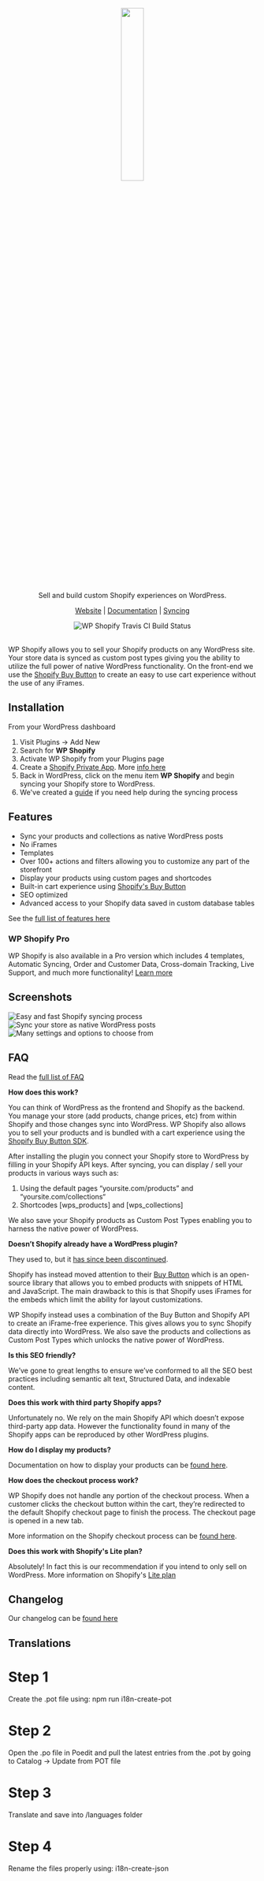<p align="center">
  <a href="https://wpshop.io">
    <img src="https://cdn.rawgit.com/arobbins/wp-shopify/master/public/imgs/logo-new-wpshop-horz.svg" width="30%" height="auto">
  </a>
</p>

<p align="center" font="10px">Sell and build custom Shopify experiences on WordPress. </p>

<p align="center">
  <a href="https://wpshop.io" target="_blank">Website</a> |
  <a href="https://docs.wpshop.io" target="_blank">Documentation</a> |
  <a href="https://docs.wpshop.io/#/getting-started/syncing" target="_blank">Syncing</a>
</p>

<div align="center">
  <a href="https://travis-ci.com/arobbins/wp-shopify-pro" style="text-align: center;">
    <img src="https://api.travis-ci.com/arobbins/wp-shopify-pro.svg?token=FmC2p6cxqRrxLpZfViYm&branch=master" alt="WP Shopify Travis CI Build Status" style="text-align: center;display:inline-block;margin: 0 auto;">
  </a>
</div><br>

WP Shopify allows you to sell your Shopify products on any WordPress site. Your store data is synced as custom post types giving you the ability to utilize the full power of native WordPress functionality. On the front-end we use the [Shopify Buy Button](https://www.shopify.com/buy-button) to create an easy to use cart experience without the use of any iFrames.

## Installation

From your WordPress dashboard

1. Visit Plugins -> Add New
2. Search for **WP Shopify**
3. Activate WP Shopify from your Plugins page
4. Create a [Shopify Private App](https://docs.wpshop.io). More [info here](https://help.shopify.com/manual/apps/private-apps)
5. Back in WordPress, click on the menu item **WP Shopify** and begin syncing your Shopify store to WordPress.
6. We've created a [guide](https://docs.wpshop.io) if you need help during the syncing process

## Features

- Sync your products and collections as native WordPress posts
- No iFrames
- Templates
- Over 100+ actions and filters allowing you to customize any part of the storefront
- Display your products using custom pages and shortcodes
- Built-in cart experience using [Shopify's Buy Button](https://www.shopify.com/buy-button)
- SEO optimized
- Advanced access to your Shopify data saved in custom database tables

See the [full list of features here](https://wpshop.io/how/)

### WP Shopify Pro

WP Shopify is also available in a Pro version which includes 4 templates, Automatic Syncing, Order and Customer Data, Cross-domain Tracking, Live Support, and much more functionality! [Learn more](https://wpshop.io/purchase)

## Screenshots

![Easy and fast Shopify syncing process](https://wpshop.io/screenshots/1-syncing-cropped.jpg)
![Sync your store as native WordPress posts](https://wpshop.io/screenshots/3-posts-cropped.jpg)
![Many settings and options to choose from](https://wpshop.io/screenshots/2-settings-cropped.jpg)

## FAQ

Read the [full list of FAQ](https://wpshop.io/faq/)

**How does this work?**

You can think of WordPress as the frontend and Shopify as the backend. You manage your store (add products, change prices, etc) from within Shopify and those changes sync into WordPress. WP Shopify also allows you to sell your products and is bundled with a cart experience using the [Shopify Buy Button SDK](https://www.shopify.com/buy-button).

After installing the plugin you connect your Shopify store to WordPress by filling in your Shopify API keys. After syncing, you can display / sell your products in various ways such as:

1. Using the default pages “yoursite.com/products” and “yoursite.com/collections“
2. Shortcodes [wps_products] and [wps_collections]

We also save your Shopify products as Custom Post Types enabling you to harness the native power of WordPress.

**Doesn’t Shopify already have a WordPress plugin?**

They used to, but it [has since been discontinued](https://wptavern.com/shopify-discontinues-its-official-plugin-for-wordpress).

Shopify has instead moved attention to their [Buy Button](https://www.shopify.ca/buy-button) which is an open-source library that allows you to embed products with snippets of HTML and JavaScript. The main drawback to this is that Shopify uses iFrames for the embeds which limit the ability for layout customizations.

WP Shopify instead uses a combination of the Buy Button and Shopify API to create an iFrame-free experience. This gives allows you to sync Shopify data directly into WordPress. We also save the products and collections as Custom Post Types which unlocks the native power of WordPress.

**Is this SEO friendly?**

We’ve gone to great lengths to ensure we’ve conformed to all the SEO best practices including semantic alt text, Structured Data, and indexable content.

**Does this work with third party Shopify apps?**

Unfortunately no. We rely on the main Shopify API which doesn’t expose third-party app data. However the functionality found in many of the Shopify apps can be reproduced by other WordPress plugins.

**How do I display my products?**

Documentation on how to display your products can be [found here](https://docs.wpshop.io/#/getting-started/displaying).

**How does the checkout process work?**

WP Shopify does not handle any portion of the checkout process. When a customer clicks the checkout button within the cart, they’re redirected to the default Shopify checkout page to finish the process. The checkout page is opened in a new tab.

More information on the Shopify checkout process can be [found here](https://help.shopify.com/manual/sell-online/checkout-settings).

**Does this work with Shopify's Lite plan?**

Absolutely! In fact this is our recommendation if you intend to only sell on WordPress. More information on Shopify's [Lite plan](https://www.shopify.com/lite)

## Changelog

Our changelog can be [found here](https://wpshop.io/changelog/)

## Translations

# Step 1

Create the .pot file using: npm run i18n-create-pot

# Step 2

Open the .po file in Poedit and pull the latest entries from the .pot by going to Catalog -> Update from POT file

# Step 3

Translate and save into /languages folder

# Step 4

Rename the files properly using: i18n-create-json
